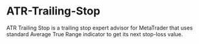 # ATR-Trailing-Stop
ATR Trailing Stop is a trailing stop expert advisor for MetaTrader that uses standard Average True Range indicator to get its next stop-loss value.
